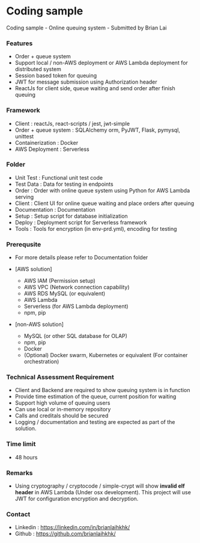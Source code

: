 # Coding sample
Coding sample - Online queuing system - Submitted by Brian Lai

### Features

- Order + queue system
- Support local / non-AWS deployment or AWS Lambda deployment for distributed system
- Session based token for queuing
- JWT for message submission using Authorization header
- ReactJs for client side, queue waiting and send order after finish queuing

### Framework 

- Client : reactJs, react-scripts / jest, jwt-simple
- Order + queue system : SQLAlchemy orm, PyJWT, Flask, pymysql, unittest
- Containerization : Docker
- AWS Deployment : Serverless

### Folder

- Unit Test : Functional unit test code
- Test Data : Data for testing in endpoints
- Order : Order with online queue system using Python for AWS Lambda serving
- Client : Client UI for online queue waiting and place orders after queuing
- Documentation : Documentation
- Setup : Setup script for database initialization
- Deploy : Deployment script for Serverless framework
- Tools : Tools for encryption (in env-prd.yml), encoding for testing

### Prerequsite

- For more details please refer to Documentation folder

- [AWS solution]
   - AWS IAM (Permission setup)
   - AWS VPC (Network connection capability)
   - AWS RDS MySQL (or equivalent)
   - AWS Lambda
   - Serverless (for AWS Lambda deployment)
   - npm, pip

- [non-AWS solution]
   - MySQL (or other SQL database for OLAP)
   - npm, pip
   - Docker
   - (Optional) Docker swarm, Kubernetes or equivalent (For container orchestration) 

### Technical Assessment Requirement

- Client and Backend are required to show queuing system is in function
- Provide time estimation of the queue, current position for waiting
- Support high volume of queuing users
- Can use local or in-memory repository
- Calls and creditals should be secured
- Logging / documentation and testing are expected as part of the solution.

### Time limit

- 48 hours

### Remarks

- Using cryptography / cryptocode / simple-crypt will show **invalid elf header** in AWS Lambda (Under osx development). This project will use JWT for configuration encryption and decryption.

### Contact
- Linkedin : https://linkedin.com/in/brianlaihkhk/
- Github : https://github.com/brianlaihkhk/
